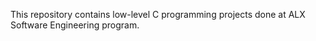 This repository contains low-level C programming projects done at ALX Software Engineering program.
